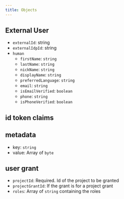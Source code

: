 ```yaml
---
title: Objects
---
```


## External User

- `externalId`: string
- `externalIdpId`: string
- `human`
  - `firstName`: `string`
  - `lastName`: `string`
  - `nickName`: `string`
  - `displayName`: `string`
  - `preferredLanguage`: `string`
  - `email`: `string`
  - `isEmailVerified`: `boolean`
  - `phone`: `string`
  - `isPhoneVerified`: `boolean`

## id token claims

## metadata

- key: `string`
- value: Array of `byte`

## user grant

- `projectId`: Required. Id of the project to be granted
- `projectGrantId`: If the grant is for a project grant
- `roles`: Array of `string` containing the roles
